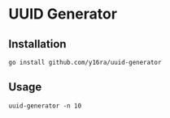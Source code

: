# UUID Generator

## Installation

```
go install github.com/y16ra/uuid-generator
```

## Usage

```
uuid-generator -n 10
```
